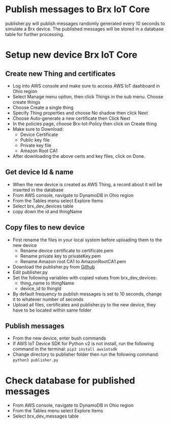 # Publish messages to Brx IoT Core
publisher.py will publish messages randomly generated every 10 seconds to simulate a Brx device. The published messages will be stored in a database table for further processing.

# Setup new device Brx IoT Core
## Create new Thing and certificates
- Log into AWS console and make sure to access AWS IoT dashboard in Ohio region
- Select Manage menu option, then click Things in the sub menu. Choose create things
- Choose Create a single thing
- Specify Thing properties and choose No shadow then click Next
- Choose Auto-generate a new certificate then Click Next
- In the policies page, choose Brx-Iot-Policy then click on Create thing
- Make sure to Download:
  - Device Certificate
  - Public key file
  - Private key file
  - Amazon Root CA1
- After downloading the above certs and key files, click on Done. 

## Get device Id & name
- When the new device is created as AWS Thing, a record about it will be inserted in the database 
- From AWS console, navigate to DynamoDB in Ohio region
- From the Tables menu select Explore Items
- Select brx_dev_devices table
- copy down the id and thingName

## Copy files to new device
- First rename the files in your local system before uploading them to the new device
  - Rename device certificate to certificate.pem
  - Rename private key to privateKey.pem
  - Rename Amazon root CA1 to AmazonRootCA1.pem
- Download the publisher.py from [Github](https://github.com/SpecialtySalesLLC/brx-publisher/blob/main/publisher.py)
- Edit publisher.py 
- Set the following variables with copied values from brx_dev_devices:
  - thing_name to thingName
  - device_id to thingId
- By default frequency to publish messages is set to 10 seconds, change it to whatever number of seconds
- Upload all files, certificates and publisher.py to the new device, they have to be located within same folder

## Publish messages
- From the new device, enter bush commands
- If AWS IoT Device SDK for Python v2 is not install, run the following command in the terminal:
`pip3 install awsiotsdk`
- Change directory to publisher folder then run the following command:
`python3 publisher.py`

# Check database for published messages
- From AWS console, navigate to DynamoDB in Ohio region
- From the Tables menu select Explore Items
- Select brx_dev_messages table

